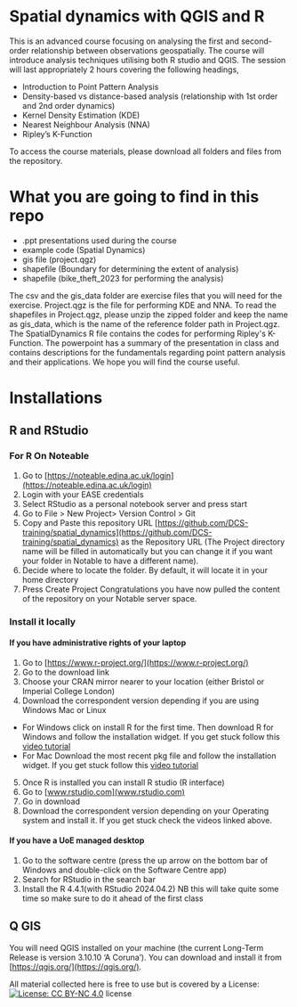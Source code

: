 # Spatial dynamics with QGIS and R
This is an advanced course focusing on analysing the first and second-order relationship between observations geospatially. The course will introduce analysis techniques utilising both R studio and QGIS. The session will last appropriately 2 hours covering the following headings,

- Introduction to Point Pattern Analysis
- Density-based vs distance-based analysis (relationship with 1st order and 2nd order dynamics)
- Kernel Density Estimation (KDE)
- Nearest Neighbour Analysis (NNA)
- Ripley’s K-Function

To access the course materials, please download all folders and files from the repository. 

# What you are going to find in this repo
-  .ppt presentations used during the course
-  example code (Spatial Dynamics)
-  gis file (project.qgz)
-  shapefile (Boundary for determining the extent of analysis)
-  shapefile (bike_theft_2023 for performing the analysis)

The csv and the gis_data folder are exercise files that you will need for the exercise. Project.qgz is the file for performing KDE and NNA. To read the shapefiles in Project.qgz, please unzip the zipped folder and keep the name as gis_data, which is the name of the reference folder path in Project.qgz. The SpatialDynamics R file contains the codes for performing Ripley's K-Function. The powerpoint has a summary of the presentation in class and contains descriptions for the fundamentals regarding point pattern analysis and their applications. We hope you will find the course useful.

# Installations
## R and RStudio 
### For R On Noteable

1. Go to [https://noteable.edina.ac.uk/login](https://noteable.edina.ac.uk/login)
2. Login with your EASE credentials
3. Select RStudio as a personal notebook server and press start
4. Go to File > New Project> Version Control > Git
5. Copy and Paste this repository URL [https://github.com/DCS-training/spatial_dynamics](https://github.com/DCS-training/spatial_dynamics) as the Repository URL (The Project directory name will be filled in automatically but you can change it if you want your folder in Notable to have a different name).
6. Decide where to locate the folder. By default, it will locate it in your home directory
7. Press Create Project
Congratulations you have now pulled the content of the repository on your Notable server space.

### Install it locally

#### If you have administrative rights of your laptop 
1. Go to [https://www.r-project.org/](https://www.r-project.org/)
2. Go to the download link
3. Choose your CRAN mirror nearer to your location (either Bristol or Imperial College London)
4. Download the correspondent version depending if you are using Windows Mac or Linux
- For Windows click on install R for the first time. Then download R for Windows and follow the installation widget. If you get stuck follow this [video tutorial](https://www.youtube.com/watch?v=GAGUDL-4aVw)
- For Mac Download the most recent pkg file and follow the installation widget. If you get stuck follow this [video tutorial](https://www.youtube.com/watch?v=EmZqlcKkJMM)
5. Once R is installed you can install R studio (R interface)
6. Go to [www.rstudio.com](www.rstudio.com)
7. Go in download
8. Download the correspondent version depending on your Operating system and install it. If you get stuck check the videos linked above. 

#### If you have a UoE managed desktop
1. Go to the software centre (press the up arrow on the bottom bar of Windows and double-click on the Software Centre app)
2. Search for RStudio in the search bar 
3. Install the R 4.4.1(with RStudio 2024.04.2)
NB this will take quite some time so make sure to do it ahead of the first class

## Q GIS
You will need QGIS installed on your machine (the current Long-Term Release is version 3.10.10 ‘A Coruna’). You can download and install it from [https://qgis.org/](https://qgis.org/).




All material collected here is free to use but is covered by a License: [![License: CC BY-NC 4.0](https://licensebuttons.net/l/by-nc/4.0/80x15.png)](https://creativecommons.org/licenses/by-nc/4.0/) license
